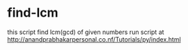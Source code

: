 # find-lcm
this script find lcm(gcd) of given numbers
run script at http://anandprabhakarpersonal.co.nf/Tutorials/py/index.html
